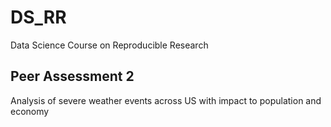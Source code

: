 # DS_RR
Data Science Course on Reproducible Research

## Peer Assessment 2
Analysis of severe weather events across US with impact to population and economy

